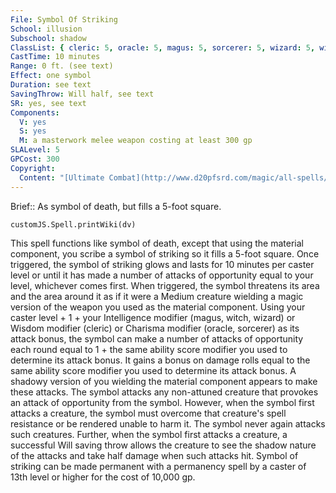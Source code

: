 ```yaml
---
File: Symbol Of Striking
School: illusion
Subschool: shadow
ClassList: { cleric: 5, oracle: 5, magus: 5, sorcerer: 5, wizard: 5, witch: 5 }
CastTime: 10 minutes
Range: 0 ft. (see text)
Effect: one symbol
Duration: see text
SavingThrow: Will half, see text
SR: yes, see text
Components:
  V: yes
  S: yes
  M: a masterwork melee weapon costing at least 300 gp
SLALevel: 5
GPCost: 300
Copyright:
  Content: "[Ultimate Combat](http://www.d20pfsrd.com/magic/all-spells/s/symbol-of-striking)"
---
```

Brief:: As symbol of death, but fills a 5-foot square.

```dataviewjs
customJS.Spell.printWiki(dv)
```

This spell functions like symbol of death, except that using the material component, you scribe a symbol of striking so it fills a 5-foot square. Once triggered, the symbol of striking glows and  lasts for 10 minutes per caster level or until it has made a number of attacks of opportunity equal to your level, whichever comes first. When triggered, the symbol threatens its area and the area around it as if it were a Medium creature wielding a magic version of the weapon you used as the material component. Using your caster level + 1 + your Intelligence modifier (magus, witch, wizard) or Wisdom modifier (cleric) or Charisma modifier (oracle, sorcerer) as its attack bonus, the symbol can make a number of attacks of opportunity each round equal to 1 + the same ability score modifier you used to determine its attack bonus. It gains a bonus on damage rolls equal to the same ability score modifier you used to determine its attack bonus. A shadowy version of you wielding the material component appears to make these attacks.  The symbol attacks any non-attuned creature that provokes an attack of opportunity from the symbol. However, when the symbol first attacks a creature, the symbol must overcome that creature's spell resistance or be rendered unable to harm it. The symbol never again attacks such creatures. Further, when the symbol first attacks a creature, a successful Will saving throw allows the creature to see the shadow nature of the attacks and take half damage when such attacks hit.  Symbol of striking can be made permanent with a permanency spell by a caster of 13th level or higher for the cost of 10,000 gp.
